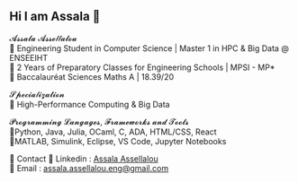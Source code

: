 ## Hi I am Assala 👋

𝓐𝓼𝓼𝓪𝓵𝓪 𝓐𝓼𝓼𝓮𝓁𝓁𝓪𝓵𝓸𝓾  
🔹 Engineering Student in Computer Science | Master 1 in HPC & Big Data @ ENSEEIHT  
🔹 2 Years of Preparatory Classes for Engineering Schools | MPSI - MP*  
🔹 Baccalauréat Sciences Maths A | 18.39/20  
  
𝓢𝓹𝓮𝓬𝓲𝓪𝓁𝓲𝔃𝓪𝓽𝓲𝓸𝓷  
🔹 High-Performance Computing & Big Data  
   
𝓟𝓻𝓸𝓰𝓻𝓪𝓶𝓶𝓲𝓷𝓰 𝓛𝓪𝓷𝓰𝓪𝓰𝓮𝓼, 𝓕𝓻𝓪𝓶𝓮𝔀𝓸𝓻𝓴𝓼 𝓪𝓷𝓭 𝓣𝓸𝓸𝓵𝓼  
🔹Python, Java, Julia, OCaml, C, ADA, HTML/CSS, React  
🔹MATLAB, Simulink, Eclipse, VS Code, Jupyter Notebooks  

🔗  Contact
🔹 Linkedin : [Assala Assellalou](https://www.linkedin.com/in/assala-assellalou/)  
🔹 Email : assala.assellalou.eng@gmail.com   
